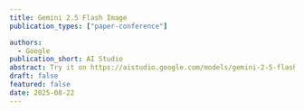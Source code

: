 ```yaml
---
title: Gemini 2.5 Flash Image
publication_types: ["paper-conference"]

authors:
  - Google
publication_short: AI Studio
abstract: Try it on https://aistudio.google.com/models/gemini-2-5-flash-image
draft: false
featured: false
date: 2025-08-22
---
```

